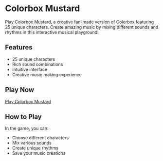 # Colorbox Mustard

Play Colorbox Mustard, a creative fan-made version of Colorbox featuring 25 unique characters. Create amazing music by mixing different sounds and rhythms in this interactive musical playground!

## Features

- 25 unique characters
- Rich sound combinations
- Intuitive interface
- Creative music making experience

## Play Now

[Play Colorbox Mustard](https://colorbox-mustard.online/)

## How to Play

In the game, you can:
- Choose different characters
- Mix various sounds
- Create unique rhythms
- Save your music creations 
